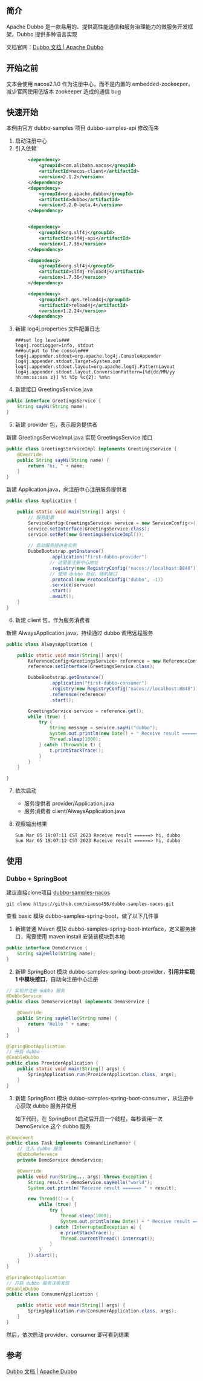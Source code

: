 ## 简介

Apache Dubbo 是一款易用的、提供高性能通信和服务治理能力的微服务开发框架，Dubbo 提供多种语言实现

文档官网：[Dubbo 文档 | Apache Dubbo](https://cn.dubbo.apache.org/zh-cn/overview/home/#)

## 开始之前

文本会使用 nacos2.1.0 作为注册中心，而不是内置的 embedded-zookeeper，减少官网使用低版本 zookeeper 造成的通信 bug

## 快速开始

本例由官方 dubbo-samples 项目 dubbo-samples-api 修改而来

1. 启动注册中心
2. 引入依赖

```xml
        <dependency>
            <groupId>com.alibaba.nacos</groupId>
            <artifactId>nacos-client</artifactId>
            <version>2.1.2</version>
        </dependency>
        <dependency>
            <groupId>org.apache.dubbo</groupId>
            <artifactId>dubbo</artifactId>
            <version>3.2.0-beta.4</version>
        </dependency>


        <dependency>
            <groupId>org.slf4j</groupId>
            <artifactId>slf4j-api</artifactId>
            <version>1.7.36</version>
        </dependency>

        <dependency>
            <groupId>org.slf4j</groupId>
            <artifactId>slf4j-reload4j</artifactId>
            <version>1.7.36</version>
        </dependency>

        <dependency>
            <groupId>ch.qos.reload4j</groupId>
            <artifactId>reload4j</artifactId>
            <version>1.2.24</version>
        </dependency>
```

3. 新建 log4j.properties 文件配置日志

   ```properties
   ###set log levels###
   log4j.rootLogger=info, stdout
   ###output to the console###
   log4j.appender.stdout=org.apache.log4j.ConsoleAppender
   log4j.appender.stdout.Target=System.out
   log4j.appender.stdout.layout=org.apache.log4j.PatternLayout
   log4j.appender.stdout.layout.ConversionPattern=[%d{dd/MM/yy hh:mm:ss:sss z}] %t %5p %c{2}: %m%n
   ```

4. 新建接口 GreetingsService.java

```java
public interface GreetingsService {
    String sayHi(String name);
}
```

5. 新建 provider 包，表示服务提供者

新建 GreetingsServiceImpl.java 实现 GreetingsService 接口

```java
public class GreetingsServiceImpl implements GreetingsService {
    @Override
    public String sayHi(String name) {
        return "hi, " + name;
    }
}
```

新建 Application.java，向注册中心注册服务提供者

```java
public class Application {

    public static void main(String[] args) {
        // 服务配置
        ServiceConfig<GreetingsService> service = new ServiceConfig<>();
        service.setInterface(GreetingsService.class);
        service.setRef(new GreetingsServiceImpl());
        
        // 启动服务提供者实例
        DubboBootstrap.getInstance()
                .application("first-dubbo-provider")
                // 这里是注册中心地址
                .registry(new RegistryConfig("nacos://localhost:8848"))
                // 使用 dubbo 协议，随机端口
                .protocol(new ProtocolConfig("dubbo", -1))
                .service(service)
                .start()
                .await();
    }
}

```

6. 新建 client 包，作为服务消费者

新建 AlwaysApplication.java，持续通过 dubbo 调用远程服务

```java
public class AlwaysApplication {

    public static void main(String[] args){
        ReferenceConfig<GreetingsService> reference = new ReferenceConfig<>();
        reference.setInterface(GreetingsService.class);

        DubboBootstrap.getInstance()
                .application("first-dubbo-consumer")
                .registry(new RegistryConfig("nacos://localhost:8848"))
                .reference(reference)
                .start();

        GreetingsService service = reference.get();
        while (true) {
            try {
                String message = service.sayHi("dubbo");
                System.out.println(new Date() + " Receive result ======> " + message);
                Thread.sleep(1000);
            } catch (Throwable t) {
                t.printStackTrace();
            }
        }
    }

}
```

7. 依次启动

   + 服务提供者 provider/Application.java
   + 服务消费者 client/AlwaysApplication.java

8. 观察输出结果

   ```
   Sun Mar 05 19:07:11 CST 2023 Receive result ======> hi, dubbo
   Sun Mar 05 19:07:12 CST 2023 Receive result ======> hi, dubbo
   ```

## 使用

###  Dubbo + SpringBoot

建议直接clone项目 [dubbo-samples-nacos](https://github.com/xiaoso456/dubbo-samples-nacos/tree/master) 

```
git clone https://github.com/xiaoso456/dubbo-samples-nacos.git
```

查看 basic 模块 dubbo-samples-spring-boot，做了以下几件事

1. 新建普通 Maven 模块 dubbo-samples-spring-boot-interface，定义服务接口，需要使用 maven install 安装该模块到本地

```java
public interface DemoService {
    String sayHello(String name);
}
```

2. 新建 SpringBoot 模块 dubbo-samples-spring-boot-provider，**引用并实现 1 中模块接口**，自动向注册中心注册

```java
// 实现并注册 dubbo 服务
@DubboService
public class DemoServiceImpl implements DemoService {

    @Override
    public String sayHello(String name) {
        return "Hello " + name;
    }
}
```

```java
@SpringBootApplication
// 开启 dubbo
@EnableDubbo
public class ProviderApplication {
    public static void main(String[] args) {
        SpringApplication.run(ProviderApplication.class, args);
    }
}
```

3. 新建 SpringBoot 模块 dubbo-samples-spring-boot-consumer，从注册中心获取 dubbo 服务并使用

   如下代码，在 SpringBoot 启动后开启一个线程，每秒调用一次 DemoService 这个 dubbo 服务

```java
@Component
public class Task implements CommandLineRunner {
    // 注入 dubbo 服务
    @DubboReference
    private DemoService demoService;

    @Override
    public void run(String... args) throws Exception {
        String result = demoService.sayHello("world");
        System.out.println("Receive result ======> " + result);

        new Thread(()-> {
            while (true) {
                try {
                    Thread.sleep(1000);
                    System.out.println(new Date() + " Receive result ======> " + demoService.sayHello("world"));
                } catch (InterruptedException e) {
                    e.printStackTrace();
                    Thread.currentThread().interrupt();
                }
            }
        }).start();
    }
}
```

```java
@SpringBootApplication
// 开启 dubbo 服务注册发现
@EnableDubbo
public class ConsumerApplication {

    public static void main(String[] args) {
        SpringApplication.run(ConsumerApplication.class, args);
    }
}
```

然后，依次启动 provider、consumer 即可看到结果

## 参考

[Dubbo 文档 | Apache Dubbo](https://cn.dubbo.apache.org/zh-cn/overview/home/#)